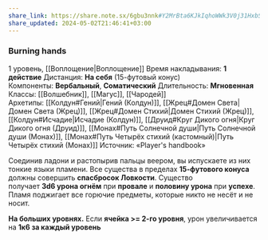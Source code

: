 ```yaml
---
share_link: https://share.note.sx/6gbu3nnk#Y2MrBta6KJkIqhoWWk3V0j31HxbSi4NzAZdm2pn3au0
share_updated: 2024-05-02T21:46:41+03:00
---
```

### Burning hands
1 уровень, [[Воплощение|Воплощение]]
Время накладывания: **1 действие**
Дистанция: **На себя** (15-футовый конус)
Компоненты: **Вербальный**, **Соматический**
Длительность: **Мгновенная**
Классы: [[Волшебник]], [[Магус]], [[Чародей]]
Архетипы: [[Колдун#Гений|Гений (Колдун)]], [[Жрец#Домен Света|Домен Света (Жрец)]], [[Жрец#Домен Стихий|Домен Стихий (Жрец)]], [[Колдун#Исчадие|Исчадие (Колдун)]], [[Друид#Круг Дикого огня|Круг Дикого огня (Друид)]], [[Монах#Путь Солнечной души|Путь Солнечной души (Монах)]], [[Монах#Путь Четырёх стихий (кастомный)|Путь Четырёх стихий (Монах)]]
Источник: «Player's handbook»

Соединив ладони и растопырив пальцы веером, вы испускаете из них тонкие языки пламени. Все существа в пределах **15-футового конуса** должны совершить **спасбросок Ловкости**. Существо получает **3d6 урона огнём** при **провале** и **половину урона** при **успехе**. Пламя поджигает все горючие предметы, которые никто не несёт и не носит.

**На больших уровнях.** Если **ячейка >= 2-го уровня**, урон увеличивается на **1к6 за каждый уровень**